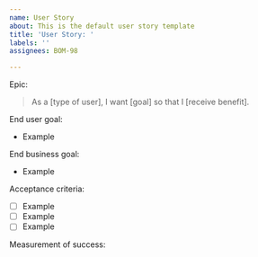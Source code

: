 ```yaml
---
name: User Story
about: This is the default user story template
title: 'User Story: '
labels: ''
assignees: BOM-98

---
```


Epic: 

> As a [type of user], I want [goal] so that I [receive benefit].

End user goal:

- Example

End business goal:

- Example

Acceptance criteria:

* [ ] Example
* [ ] Example
* [ ] Example

Measurement of success:
